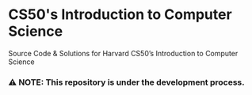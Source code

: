 # CS50's Introduction to Computer Science
Source Code &amp; Solutions for Harvard CS50’s Introduction to Computer Science

### ⚠️ NOTE: This repository is under the development process.
